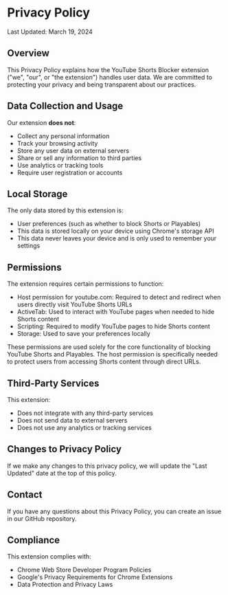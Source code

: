 # Privacy Policy

Last Updated: March 19, 2024

## Overview
This Privacy Policy explains how the YouTube Shorts Blocker extension ("we", "our", or "the extension") handles user data. We are committed to protecting your privacy and being transparent about our practices.

## Data Collection and Usage
Our extension **does not**:
- Collect any personal information
- Track your browsing activity
- Store any user data on external servers
- Share or sell any information to third parties
- Use analytics or tracking tools
- Require user registration or accounts

## Local Storage
The only data stored by this extension is:
- User preferences (such as whether to block Shorts or Playables)
- This data is stored locally on your device using Chrome's storage API
- This data never leaves your device and is only used to remember your settings

## Permissions
The extension requires certain permissions to function:
- Host permission for youtube.com: Required to detect and redirect when users directly visit YouTube Shorts URLs
- ActiveTab: Used to interact with YouTube pages when needed to hide Shorts content
- Scripting: Required to modify YouTube pages to hide Shorts content
- Storage: Used to save your preferences locally

These permissions are used solely for the core functionality of blocking YouTube Shorts and Playables. The host permission is specifically needed to protect users from accessing Shorts content through direct URLs.

## Third-Party Services
This extension:
- Does not integrate with any third-party services
- Does not send data to external servers
- Does not use any analytics or tracking services

## Changes to Privacy Policy
If we make any changes to this privacy policy, we will update the "Last Updated" date at the top of this policy.

## Contact
If you have any questions about this Privacy Policy, you can create an issue in our GitHub repository.

## Compliance
This extension complies with:
- Chrome Web Store Developer Program Policies
- Google's Privacy Requirements for Chrome Extensions
- Data Protection and Privacy Laws 